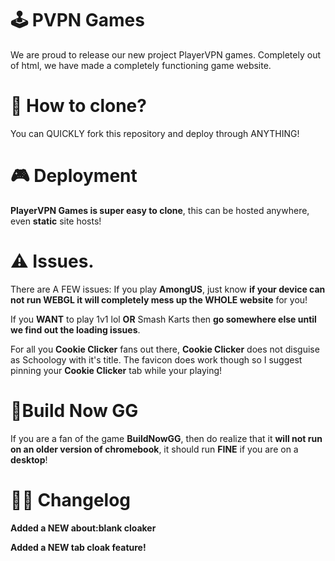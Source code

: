 # 🕹️ PVPN Games
We are proud to release our new project PlayerVPN games. Completely out of html, we have made a completely functioning game website.

# 🚀 How to clone?
You can QUICKLY fork this repository and deploy through ANYTHING!

# 🎮 Deployment
**PlayerVPN Games is super easy to clone**, this can be hosted anywhere, even **static** site hosts!

# ⚠️ Issues.
There are A FEW issues:
If you play **AmongUS**, just know **if your device can not run WEBGL it will completely mess up the WHOLE website** for you!


If you **WANT** to play 1v1 lol **OR** Smash Karts then **go somewhere else until we find out the loading issues**.


For all you **Cookie Clicker** fans out there, **Cookie Clicker** does not disguise as Schoology with it's title. The favicon does work though so I suggest pinning your **Cookie Clicker** tab while your playing!

# 🧱Build Now GG
If you are a fan of the game **BuildNowGG**, then do realize that it **will not run on an older version of chromebook**, it should run **FINE** if you are on a **desktop**!

# 👨‍💻 Changelog
**Added a NEW about:blank cloaker**

**Added a NEW tab cloak feature!**
